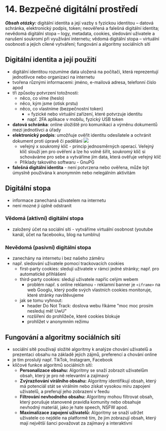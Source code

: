 # 14. Bezpečné digitální prostředí

***Obsah otázky:*** digitální identita a její vazby s fyzickou identitou – datová schránka, elektronický podpis, token; neověřená a falešná digitální identita; nevědomá digitální stopa – logy, metadata, cookies, sledování uživatele a narušení soukromí při využívání internetu; vědomá digitální stopa – virtuální osobnosti a jejich cílené vytváření; fungování a algoritmy sociálních sítí

## Digitální identita a její použití
- digitální identitou rozumíme data uložená na počítači, která reprezentují jednotlivce nebo organizaci na internetu
- tvořena různými informacemi: jméno, e-mailová adresa, telefonní číslo apod
- tři způsoby potvrzení totožnosti:
    - něco, co víme (heslo)
    - něco, kým jsme (otisk prstu)
    - něco, co vlastníme (bezpečnostní token)
        - = fyzické nebo virtuální zařízení, které potvrzuje identitu
        - např. 2FA aplikace v mobilu, fyzický USB token
- **datová schránka**: online úložiště pro komunikaci a výměnu dokumentů mezi jednotlivci a úřady
- **elektronický podpis**: umožňuje ověřit identitu odesílatele a ochránit dokument proti úpravě či padělání
    ![](./Signature.png)
    - veřejný x soukromý klíč - princip jednosměrných operací. Veřejný klíč slouží jen pro ověření a lze ho volně šířit, soukromý klíč si schováváme pro sebe a vytváříme jím data, která ověřuje veřejný klíč 
    - Příklady takového softwaru - GnuPG
-  **falešná digitální identita** - není potvrzena nebo ověřena, může být úmyslně používána k anonymním nebo nelegálním aktivitám

## Digitální stopa
- informace zanechaná uživatelem na internetu
- není mozné ji úplně odstranit

### Vědomá (aktivní) digitální stopa
- založený účet na sociální síti - vytváříme virtuální osobnost (youtube kanál, účet na facebooku, blog na tumblru)

### Nevědomá (pasivní) digitální stopa
- zanechány na internetu i bez našeho záměru
- např. sledování uživatele pomocí trackovacích cookies
    - first-party cookies: sledují uživatele v rámci jedné stránky; např. pro automatické přihlášení
    - third-party cookies: sledují uživatele napříc celým webem
        - problém např. s online reklamou - reklamní banner je `<iframe>` na web Googlu, který podle svých vlastních cookies monitoruje, které stránky navštěvujeme
    - jak se tomu vyhnout:
        - header Do Not Track: doslova webu říkáme "moc moc prosím nesleduj mě! UwU"
        - rozšíření do prohlížeče, které cookies blokuje
        - prohlížet v anonymním režimu

## Fungování a algoritmy sociálních sítí
- sociální sítě používají složité algoritmy k analýze chování uživatelů a prezentaci obsahu na základě jejich zájmů, preferencí a chování online
- je tím proslulý např. TikTok, Instagram, Facebook 
- klíčové funkce algoritmů sociálních sítí:
    - **Personalizace obsahu:** Algoritmy se snaží zobrazit uživatelům obsah, který je pro ně relevantní a zajímavý
    - **Zvýrazňování virálního obsahu:** Algoritmy identifikují obsah, který má potenciál stát se virálním nebo získat vysokou míru zapojení uživatelů, a preferují jeho zobrazení v feedu
    - **Filtrování nevhodného obsahu:** Algoritmy mohou filtrovat obsah, který porušuje stanovené pravidla komunity nebo obsahuje nevhodný materiál, jako je hate speech, NSFW apod.
    - **Maximalizace zapojení uživatelů:** Algoritmy se snaží udržet uživatele co nejdéle na platformě tím, že jim zobrazují obsah, který mají největší šanci považovat za zajímavý a interaktivní
